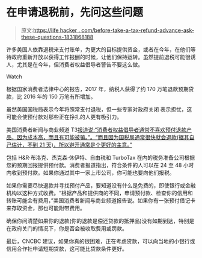 # 在申请退税前，先问这些问题

> 原文:[https://life hacker . com/before-take-a-tax-refund-advance-ask-these-questions-1831868188](https://lifehacker.com/before-taking-a-tax-refund-advance-ask-these-questions-1831868188)

许多美国人依靠退税来支付账单，为更大的目标提供资金，或者在今年，在他们等待政府重新开放以获得工作报酬的时候，让他们保持运转。虽然提前退税可能很诱人，尤其是在今年，但消费者权益倡导者警告不要这么做。

Watch

根据国家消费者法律中心的报告，2017 年，纳税人获得了约 170 万笔退款预期贷款，比 2016 年的 150 万笔有所增加。

虽然美国国税局表示今年将照常支付退税，但一些专家对政府关闭 表示担忧，这可能会使预付款对那些正在挣扎的人更有吸引力。

美国消费者新闻与商业频道 T3[报道说:“消费者权益倡导者通常不喜欢预付退款产品，因为成本高，而且有可能被骗。”。“而且因为国税局通常很快就会退款(据其自己估计，不到 21 天)，所以避开通常是个更好的主意。”](https://www.cnbc.com/2019/01/14/why-a-tax-refund-advance-can-.html)

包括 H&R·布洛克、杰克森·休伊特、自由税和 TurboTax 在内的税务准备公司根据您的预期回报提供预付款。消费者报道指出，符合条件的人可以在 24 至 48 小时内收到预付款。如果你通过其中一家上市公司，你可能也要向他们报税。

如果你需要尽快退款并寻找预付产品，要知道没有什么是免费的，即使银行或金融机构以这种方式收费。“根据产品和提供商的不同，申请预付款、检查你的信用和转账可能会有费用，”美国消费者新闻与商业频道报告说。如果你有一张预付借记卡来存取资金，那也可能附带费用。

确保你问清楚如果你的退款(你的退款是偿还贷款的抵押品)没有如期到达，特别是在政府关门的情况下，你是否会被收取费用或罚款。

最后，CNCBC 建议，如果你真的很困难，正在考虑贷款，可以向当地的小银行或信用合作社申请短期贷款，这可能比贷款条件更好。